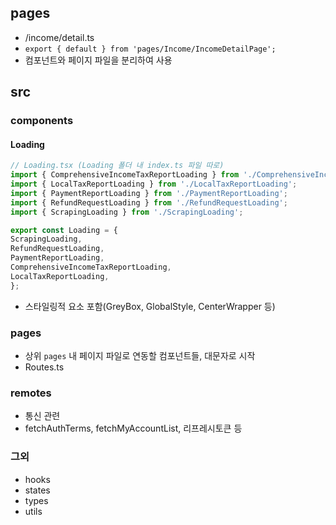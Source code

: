 ## pages
- /income/detail.ts
- `export { default } from 'pages/Income/IncomeDetailPage';`
- 컴포넌트와 페이지 파일을 분리하여 사용

## src
### components
#### Loading
```jsx
// Loading.tsx (Loading 폴더 내 index.ts 파일 따로)
import { ComprehensiveIncomeTaxReportLoading } from './ComprehensiveIncomeTaxReportLoading';
import { LocalTaxReportLoading } from './LocalTaxReportLoading';
import { PaymentReportLoading } from './PaymentReportLoading';
import { RefundRequestLoading } from './RefundRequestLoading';
import { ScrapingLoading } from './ScrapingLoading';

export const Loading = {
ScrapingLoading,
RefundRequestLoading,
PaymentReportLoading,
ComprehensiveIncomeTaxReportLoading,
LocalTaxReportLoading,
};
```
- 스타일링적 요소 포함(GreyBox, GlobalStyle, CenterWrapper 등)
### pages
- 상위 `pages` 내 페이지 파일로 연동할 컴포넌트들, 대문자로 시작
- Routes.ts 

### remotes
- 통신 관련
- fetchAuthTerms, fetchMyAccountList, 리프레시토큰 등

### 그외
- hooks
- states
- types
- utils
